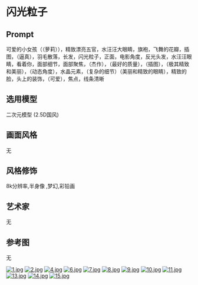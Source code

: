 # 闪光粒子

## Prompt
可爱的小女孩（（萝莉）），精致漂亮五官，水汪汪大眼睛，旗袍，飞舞的花瓣，插图，（逼真），羽毛散落，长发，闪光粒子，正面，电影角度，反光头发，水汪汪眼睛，看着你，面部细节，面部聚焦，（杰作），（最好的质量），（插图），（极其精致和美丽），（动态角度），水晶元素，（复杂的细节）（美丽和精致的眼睛），精致的脸，头上的装饰，（可爱），焦点，线条清晰

## 选用模型
二次元模型 (2.5D国风)

## 画面风格
无

## 风格修饰
8k分辨率,半身像 ,梦幻,彩铅画

## 艺术家
无

## 参考图
无

[![1.jpg](https://i.postimg.cc/3NTPWGcx/1.jpg)](https://postimg.cc/XGs2zrWR)
[![2.jpg](https://i.postimg.cc/SQ16S42w/2.jpg)](https://postimg.cc/t7PZkLz5)
[![4.jpg](https://i.postimg.cc/054SgChv/4.jpg)](https://postimg.cc/SjWRCcy1)
[![6.jpg](https://i.postimg.cc/m2My8qkJ/6.jpg)](https://postimg.cc/6yWZQMdf)
[![7.jpg](https://i.postimg.cc/02qw2N5X/7.jpg)](https://postimg.cc/grNJgmZ3)
[![8.jpg](https://i.postimg.cc/x8GqbKjx/8.jpg)](https://postimg.cc/wRv9CRmL)
[![9.jpg](https://i.postimg.cc/s2t26nvH/9.jpg)](https://postimg.cc/94YVzYPy)
[![10.jpg](https://i.postimg.cc/85mVRwW6/10.jpg)](https://postimg.cc/WFzKjG5N)
[![11.jpg](https://i.postimg.cc/J42C5syP/11.jpg)](https://postimg.cc/jLP1sd47)
[![13.jpg](https://i.postimg.cc/Y2d5tvxM/13.jpg)](https://postimg.cc/dDTHBtXx)
[![14.jpg](https://i.postimg.cc/x1zhGtV1/14.jpg)](https://postimg.cc/75qKw1LF)
[![15.jpg](https://i.postimg.cc/prFt5ksz/15.jpg)](https://postimg.cc/CnS2WCTx)
